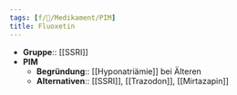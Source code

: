 ```yaml
---
tags: [f/💊/Medikament/PIM]
title: Fluoxetin
---
```

- **Gruppe**:: [[SSRI]]
- **PIM**
	- **Begründung**:: [[Hyponatriämie]] bei Älteren
	- **Alternativen**:: [[SSRI]], [[Trazodon]], [[Mirtazapin]]